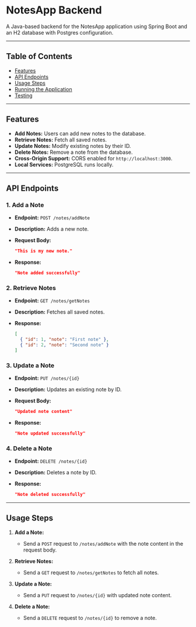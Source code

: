 # NotesApp Backend

A Java-based backend for the NotesApp application using Spring Boot and an H2 database with Postgres configuration.

---

## Table of Contents

- [Features](#features)
- [API Endpoints](#api-endpoints)
- [Usage Steps](#usage-steps)
- [Running the Application](#running-the-application)
- [Testing](#testing)

---

## Features

- **Add Notes:** Users can add new notes to the database.
- **Retrieve Notes:** Fetch all saved notes.
- **Update Notes:** Modify existing notes by their ID.
- **Delete Notes:** Remove a note from the database.
- **Cross-Origin Support:** CORS enabled for `http://localhost:3000`.
- **Local Services:** PostgreSQL runs locally.

---

## API Endpoints

### 1. Add a Note

- **Endpoint:** `POST /notes/addNote`
- **Description:** Adds a new note.
- **Request Body:**
  
  ```json
  "This is my new note."
  ```

- **Response:**
  
  ```json
  "Note added successfully"
  ```

### 2. Retrieve Notes

- **Endpoint:** `GET /notes/getNotes`
- **Description:** Fetches all saved notes.
- **Response:**
  
  ```json
  [
    { "id": 1, "note": "First note" },
    { "id": 2, "note": "Second note" }
  ]
  ```

### 3. Update a Note

- **Endpoint:** `PUT /notes/{id}`
- **Description:** Updates an existing note by ID.
- **Request Body:**
  
  ```json
  "Updated note content"
  ```

- **Response:**
  
  ```json
  "Note updated successfully"
  ```

### 4. Delete a Note

- **Endpoint:** `DELETE /notes/{id}`
- **Description:** Deletes a note by ID.
- **Response:**
  
  ```json
  "Note deleted successfully"
  ```

---

## Usage Steps

1. **Add a Note:**
   - Send a `POST` request to `/notes/addNote` with the note content in the request body.

2. **Retrieve Notes:**
   - Send a `GET` request to `/notes/getNotes` to fetch all notes.

3. **Update a Note:**
   - Send a `PUT` request to `/notes/{id}` with updated note content.

4. **Delete a Note:**
   - Send a `DELETE` request to `/notes/{id}` to remove a note.

